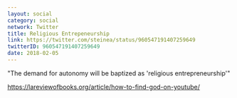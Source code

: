 ```yaml
---
layout: social
category: social
network: Twitter
title: Religious Entrepeneurship
link: https://twitter.com/steinea/status/960547191407259649
twitterID: 960547191407259649
date: 2018-02-05
---
```


"The demand for autonomy will be baptized as 'religious entrepreneurship'"

<https://lareviewofbooks.org/article/how-to-find-god-on-youtube/>
